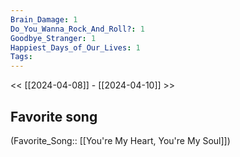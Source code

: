 ```yaml
---
Brain_Damage: 1
Do_You_Wanna_Rock_And_Roll?: 1
Goodbye_Stranger: 1
Happiest_Days_of_Our_Lives: 1
Tags: 
---
```

 << [[2024-04-08]] - [[2024-04-10]] >> 
## Favorite song
(Favorite_Song:: [[You're My Heart, You're My Soul]])
